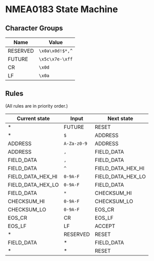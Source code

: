 NMEA0183 State Machine
======================

Character Groups
----------------

|Name    |Value          |
|--------|---------------|
|RESERVED|`\x0a\x0d!$*,^`|
|FUTURE  |`\x5c\x7e-\xff`|
|CR      |`\x0d`         |
|LF      |`\x0a`         |

Rules
-----

(All rules are in priority order.)

|Current state    |Input      |Next state       |
|-----------------|-----------|-----------------|
|*                |FUTURE     |RESET            |
|*                |`$`        |ADDRESS          |
|ADDRESS          |`A-Za-z0-9`|ADDRESS          |
|ADDRESS          |`,`        |FIELD_DATA       |
|FIELD_DATA       |`,`        |FIELD_DATA       |
|FIELD_DATA       |`^`        |FIELD_DATA_HEX_HI|
|FIELD_DATA_HEX_HI|`0-9A-F`   |FIELD_DATA_HEX_LO|
|FIELD_DATA_HEX_LO|`0-9A-F`   |FIELD_DATA       |
|FIELD_DATA       |`*`        |CHECKSUM_HI      |
|CHECKSUM_HI      |`0-9A-F`   |CHECKSUM_LO      |
|CHECKSUM_LO      |`0-9A-F`   |EOS_CR           |
|EOS_CR           |CR         |EOS_LF           |
|EOS_LF           |LF         |ACCEPT           |
|*                |RESERVED   |RESET            |
|FIELD_DATA       |*          |FIELD_DATA       |
|*                |*          |RESET            |
